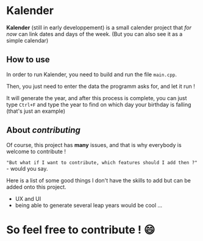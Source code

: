 # Kalender

**Kalender** (still in early developpement) is a small calender project that *for now* can link dates and days of the week.
(But you can also see it as a simple calendar)

## How to use

In order to run Kalender, you need to build and run the file `main.cpp`.

Then, you just need to enter the data the programm asks for, and let it run !

It will generate the year, and after this process is complete, you can just type `Ctrl+F` and type the year to find on which day your birthday is falling (that's just an example)

## About *contributing*

Of course, this project has **many** issues, and that is why everybody is welcome to contribute !

`"But what if I want to contribute, which features should I add then ?"` - would you say.

Here is a list of some good things I don't have the skills to add but can be added onto this project.

- UX and UI
- being able to generate several leap years would be cool ...

# So feel free to contribute ! 😄
